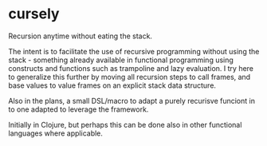 cursely
=======

Recursion anytime without eating the stack.

The intent is to facilitate the use of recursive programming without using the stack - something already available in 
functional programming using constructs and functions such as trampoline and lazy evaluation. I try here to generalize this
further by moving all recursion steps to call frames, and base values to value frames on an explicit stack data structure.

Also in the plans, a small DSL/macro to adapt a purely recurisve funciont in to one adapted to leverage the framework.

Initially in Clojure, but perhaps this can be done also in other functional languages where applicable.



